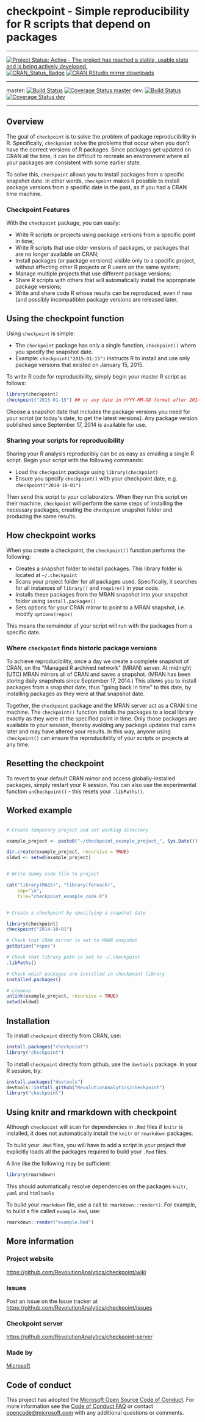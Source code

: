 # checkpoint - Simple reproducibility for R scripts that depend on packages

---

[![Project Status: Active - The project has reached a stable, usable state and is being actively developed.](http://www.repostatus.org/badges/latest/active.svg)](http://www.repostatus.org/#active)
[![CRAN_Status_Badge](http://www.r-pkg.org/badges/version/checkpoint)](http://cran.r-project.org/package=checkpoint)
[![CRAN RStudio mirror downloads](http://cranlogs.r-pkg.org/badges/checkpoint)](http://www.r-pkg.org/pkg/checkpoint)

---

master: [![Build Status](https://travis-ci.org/RevolutionAnalytics/checkpoint.svg?branch=master)](https://travis-ci.org/RevolutionAnalytics/checkpoint)
[![Coverage Status master](https://img.shields.io/codecov/c/github/RevolutionAnalytics/checkpoint/master.svg)](https://codecov.io/github/RevolutionAnalytics/checkpoint?branch=master)
dev: [![Build Status](https://travis-ci.org/RevolutionAnalytics/checkpoint.svg?branch=dev)](https://travis-ci.org/RevolutionAnalytics/checkpoint)
[![Coverage Status dev](https://img.shields.io/codecov/c/github/RevolutionAnalytics/checkpoint/dev.svg)](https://codecov.io/github/RevolutionAnalytics/checkpoint?branch=dev)

---

## Overview

The goal of `checkpoint` is to solve the problem of package reproducibility in R. Specifically, `checkpoint` solve the problems that occur when you don't have the correct versions of R packages.  Since packages get updated on CRAN all the time, it can be difficult to recreate an environment where all your packages are consistent with some earlier state.

To solve this, `checkpoint` allows you to install packages from a specific snapshot date.  In other words, `checkpoint` makes it possible to install package versions from a specific date in the past, as if you had a CRAN time machine.


### Checkpoint Features

With the `checkpoint` package, you can easily:

* Write R scripts or projects using package versions from a specific point in time;
* Write R scripts that use older versions of packages, or packages that are no longer available on CRAN;
* Install packages (or package versions) visible only to a specific project, without affecting other R projects or R users on the same system;
* Manage multiple projects that use different package versions;
* Share R scripts with others that will automatically install the appropriate package versions;
* Write and share code R whose results can be reproduced, even if new (and possibly incompatible) package versions are released later.

## Using the checkpoint function

Using `checkpoint` is simple:

- The `checkpoint` package has only a single function, `checkpoint()` where you specify the snapshot date.
- Example: `checkpoint("2015-01-15")` instructs R to install and use only package versions that existed on January 15, 2015.

To write R code for reproducibility, simply begin your master R script as follows:

```R
library(checkpoint)
checkpoint("2015-01-15") ## or any date in YYYY-MM-DD format after 2014-09-17
```

Choose a snapshot date that includes the package versions you need for your script (or today's date, to get the latest versions). Any package version published since September 17, 2014 is available for use.

### Sharing your scripts for reproducibility

Sharing your R analysis reproducibly can be as easy as emailing a single R script. Begin your script with the following commands:


- Load the `checkpoint` package using `library(checkpoint)`
- Ensure you specify `checkpoint()` with your checkpoint date, e.g. `checkpoint("2014-10-01")`

Then send this script to your collaborators.  When they run this script on their machine, `checkpoint` will perform the same steps of installing the necessary packages, creating the `checkpoint` snapshot folder and producing the same results.


## How checkpoint works

When you create a checkpoint, the `checkpoint()` function performs the following:

- Creates a snapshot folder to install packages. This library folder is located at `~/.checkpoint`
- Scans your project folder for all packages used. Specifically, it searches for all instances of `library()` and `require()` in your code.
- Installs these packages from the MRAN snapshot into your snapshot folder using `install.packages()`
- Sets options for your CRAN mirror to point to a MRAN snapshot, i.e. modify `options(repos)`

This means the remainder of your script will run with the packages from a specific date.

### Where `checkpoint` finds historic package versions

To achieve reproducibility, once a day we create a complete snapshot of CRAN, on the "Managed R archived network" (MRAN) server.  At midnight (UTC) MRAN mirrors all of CRAN and saves a snapshot.  (MRAN has been storing daily snapshots since September 17, 2014.) This allows you to install packages from a snapshot date, thus "going back in time" to this date, by installing packages as they were at that snapshot date.


Together, the `checkpoint` package and the MRAN server act as a CRAN time machine. The `checkpoint()` function installs the packages to a local library exactly as they were at the specified point in time. Only those packages are available to your session, thereby avoiding any package updates that came later and may have altered your results. In this way, anyone using `checkpoint()` can ensure the reproducibility of your scripts or projects at any time.


## Resetting the checkpoint

To revert to your default CRAN mirror and access globally-installed packages, simply restart your R session. You can also use the experimental function `unCheckpoint()` - this resets your `.libPaths()`.



## Worked example

```r

# Create temporary project and set working directory

example_project <- paste0("~/checkpoint_example_project_", Sys.Date())

dir.create(example_project, recursive = TRUE)
oldwd <- setwd(example_project)


# Write dummy code file to project

cat("library(MASS)", "library(foreach)",
    sep="\n", 
    file="checkpoint_example_code.R")


# Create a checkpoint by specifying a snapshot date

library(checkpoint)
checkpoint("2014-10-01")

# Check that CRAN mirror is set to MRAN snapshot
getOption("repos")

# Check that library path is set to ~/.checkpoint
.libPaths()

# Check which packages are installed in checkpoint library
installed.packages()

# cleanup
unlink(example_project, recursive = TRUE)
setwd(oldwd)
```



## Installation

To install `checkpoint` directly from CRAN, use:

```r
install.packages("checkpoint")
library("checkpoint")
```

To install `checkpoint` directly from github, use the `devtools` package.  In your R session, try:

```r
install.packages("devtools")
devtools::install_github("RevolutionAnalytics/checkpoint")
library("checkpoint")
```


## Using knitr and rmarkdown with checkpoint

Although `checkpoint` will scan for dependencies in `.Rmd` files if `knitr` is installed, it does not automatically install the `knitr` or `rmarkdown` packages.

To build your `.Rmd` files, you will have to add a script in your project that explicitly loads all the packages required to build your `.Rmd` files.

A line like the following may be sufficient:

```r
library(rmarkdown)
```

This should automatically resolve dependencies on the packages `knitr`, `yaml` and `htmltools`

To build your `rmarkdown` file, use a call to `rmarkdown::render()`.  For example, to build a file called `example.Rmd`, use:

```r
rmarkdown::render("example.Rmd")
```



## More information

### Project website

https://github.com/RevolutionAnalytics/checkpoint/wiki

### Issues

Post an issue on the Issue tracker at https://github.com/RevolutionAnalytics/checkpoint/issues


### Checkpoint server

https://github.com/RevolutionAnalytics/checkpoint-server

### Made by

[Microsoft](https://mran.microsoft.com/)

## Code of conduct

This project has adopted the [Microsoft Open Source Code of Conduct](https://microsoft.github.io/codeofconduct). For more information see the [Code of Conduct FAQ](https://microsoft.github.io/codeofconduct/faq.md) or contact [opencode@microsoft.com](mailto:opencode@microsoft.com) with any additional questions or comments.

